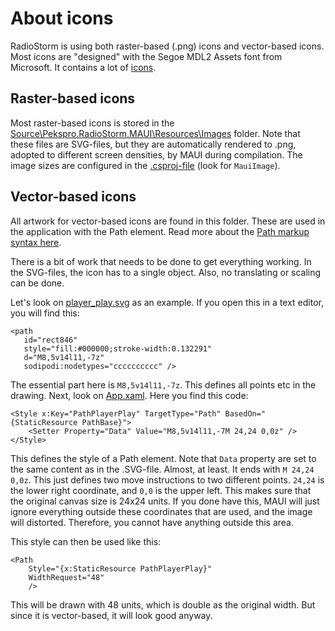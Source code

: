 # About icons

RadioStorm is using both raster-based (.png) icons and vector-based icons. Most
icons are "designed" with the Segoe MDL2 Assets font from Microsoft. It contains
a lot of
[icons](https://learn.microsoft.com/en-us/windows/apps/design/style/segoe-ui-symbol-font).

## Raster-based icons

Most raster-based icons is stored in the
[Source\Pekspro.RadioStorm.MAUI\Resources\Images](../../Source/Pekspro.RadioStorm.MAUI/Resources/Images/)
folder. Note that these files are SVG-files, but they are automatically rendered
to .png, adopted to different screen densities, by MAUI during compilation. The
image sizes are configured in the
[.csproj-file](../../Source/Pekspro.RadioStorm.MAUI/Pekspro.RadioStorm.MAUI.csproj)
(look for `MauiImage`).

## Vector-based icons

All artwork for vector-based icons are found in this folder. These are used in
the application with the Path element. Read more about the [Path markup syntax
here](https://learn.microsoft.com/en-us/dotnet/maui/user-interface/controls/shapes/path-markup-syntax).

There is a bit of work that needs to be done to get everything working. In the
SVG-files, the icon has to a single object. Also, no translating or scaling can
be done.

Let's look on [player_play.svg](player_play.svg) as an example. If you open this
in a text editor, you will find this:

    <path
       id="rect846"
       style="fill:#000000;stroke-width:0.132291"
       d="M8,5v14l11,-7z"
       sodipodi:nodetypes="cccccccccc" />

The essential part here is `M8,5v14l11,-7z`. This defines all points etc in the
drawing. Next, look on
[App.xaml](../../Source/Pekspro.RadioStorm.MAUI/App.xaml). Here you find this
code:

    <Style x:Key="PathPlayerPlay" TargetType="Path" BasedOn="{StaticResource PathBase}">
        <Setter Property="Data" Value="M8,5v14l11,-7M 24,24 0,0z" />
    </Style>

This defines the style of a Path element. Note that `Data` property are set to
the same content as in the .SVG-file. Almost, at least. It ends with `M 24,24
0,0z`. This just defines two move instructions to two different points. `24,24`
is the lower right coordinate, and `0,0` is the upper left. This makes sure that
the original canvas size is 24x24 units. If you done have this, MAUI will just
ignore everything outside these coordinates that are used, and the image will
distorted. Therefore, you cannot have anything outside this area.

This style can then be used like this:

    <Path   
        Style="{x:StaticResource PathPlayerPlay}"
        WidthRequest="48"
        />

This will be drawn with 48 units, which is double as the original width. But
since it is vector-based, it will look good anyway.
